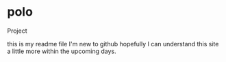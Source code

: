 polo
====

Project

this is my readme file I'm new to github hopefully I can understand this site a little more within the upcoming days.

